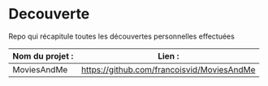 # Decouverte
Repo qui récapitule toutes les découvertes personnelles effectuées

Nom du projet : | Lien :
------------ | -------------
MoviesAndMe | https://github.com/francoisvid/MoviesAndMe
